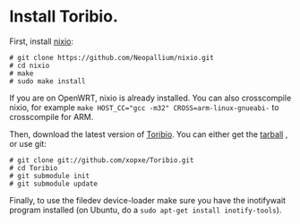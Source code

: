 # Install Toribio.

First, install [nixio](https://github.com/Neopallium/nixio):

    # git clone https://github.com/Neopallium/nixio.git
    # cd nixio
    # make
    # sudo make install

If you are on OpenWRT, nixio is already installed. You can also crosscompile nixio, for example `make HOST_CC="gcc -m32" CROSS=arm-linux-gnueabi-` to crosscompile for ARM.

Then, download the latest version of [Toribio](https://github.com/xopxe/Toribio). You can either get the [tarball](https://github.com/xopxe/Toribio/tarball/master) , or use git:

    # git clone git://github.com/xopxe/Toribio.git
    # cd Toribio
    # git submodule init
    # git submodule update

Finally, to use the filedev device-loader make sure you have the inotifywait program installed (on Ubuntu, do a `sudo apt-get install inotify-tools`).
